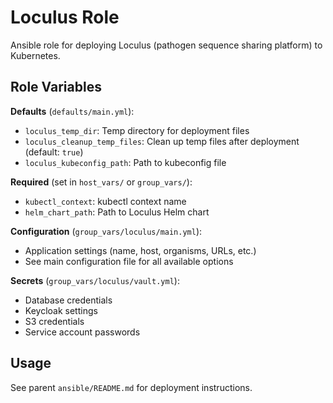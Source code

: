 # Loculus Role

Ansible role for deploying Loculus (pathogen sequence sharing platform) to Kubernetes.

## Role Variables

**Defaults** (`defaults/main.yml`):
- `loculus_temp_dir`: Temp directory for deployment files
- `loculus_cleanup_temp_files`: Clean up temp files after deployment (default: `true`)
- `loculus_kubeconfig_path`: Path to kubeconfig file

**Required** (set in `host_vars/` or `group_vars/`):
- `kubectl_context`: kubectl context name
- `helm_chart_path`: Path to Loculus Helm chart

**Configuration** (`group_vars/loculus/main.yml`):
- Application settings (name, host, organisms, URLs, etc.)
- See main configuration file for all available options

**Secrets** (`group_vars/loculus/vault.yml`):
- Database credentials
- Keycloak settings
- S3 credentials
- Service account passwords

## Usage

See parent `ansible/README.md` for deployment instructions.



